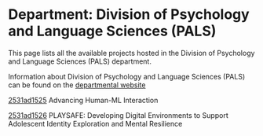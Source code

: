 # Department: **Division of Psychology and Language Sciences (PALS)**

This page lists all the available projects hosted in the Division of Psychology and Language Sciences (PALS) department.

Information about Division of Psychology and Language Sciences (PALS) can be found on the [departmental website](https://www.ucl.ac.uk/pals)

[2531ad1525](../projects/2531ad1525.md) Advancing Human-ML Interaction

[2531ad1526](../projects/2531ad1526.md) PLAYSAFE: Developing Digital Environments to Support Adolescent Identity Exploration and Mental Resilience

